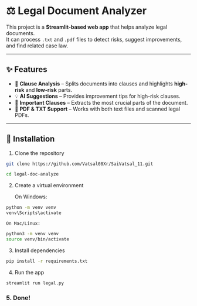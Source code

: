 # ⚖️ Legal Document Analyzer

This project is a **Streamlit-based web app** that helps analyze legal documents.  
It can process `.txt` and `.pdf` files to detect risks, suggest improvements, and find related case law.

---

## ✨ Features
- 📑 **Clause Analysis** – Splits documents into clauses and highlights **high-risk** and **low-risk** parts.  
- 💡 **AI Suggestions** – Provides improvement tips for high-risk clauses.  
- 📌 **Important Clauses** – Extracts the most crucial parts of the document.    
- 📂 **PDF & TXT Support** – Works with both text files and scanned legal PDFs.  

---

## 🚀 Installation

1. Clone the repository

```bash
git clone https://github.com/Vatsal08Xr/SaiVatsal_11.git

cd legal-doc-analyze
```

2. Create a virtual environment

   On Windows:
```bash
python -m venv venv
venv\Scripts\activate
```

    On Mac/Linux:
```bash
python3 -m venv venv
source venv/bin/activate
```

3. Install dependencies

```bash
pip install -r requirements.txt
```

4. Run the app

```bash
streamlit run legal.py
```

   ### 5. Done!

